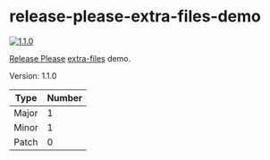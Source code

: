# release-please-extra-files-demo

<!-- x-release-please-start-version -->

[![1.1.0](https://img.shields.io/badge/Conventional%20Commits-1.1.0-green.svg)](https://conventionalcommits.org)

<!-- x-release-please-end -->

[Release Please](https://github.com/google-github-actions/release-please-action#adding-additional-files) [extra-files](https://github.com/googleapis/release-please/blob/main/docs/customizing.md#updating-arbitrary-files) demo.

Version: 1.1.0 <!-- x-release-please-version -->

| Type  | Number                            |
| ----- | --------------------------------- |
| Major | 1 <!-- x-release-please-major --> |
| Minor | 1 <!-- x-release-please-minor --> |
| Patch | 0 <!-- x-release-please-patch --> |
